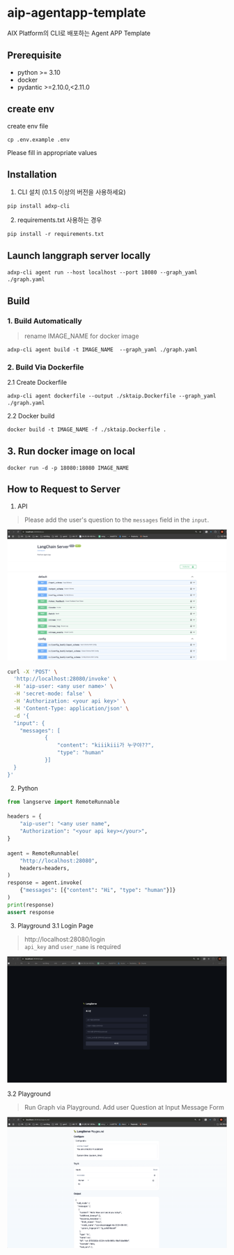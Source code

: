 # aip-agentapp-template
AIX Platform의 CLI로 배포하는 Agent APP Template

## Prerequisite
- python >= 3.10
- docker
- pydantic >=2.10.0,<2.11.0

## create env
create env file
```
cp .env.example .env
```
Please fill in appropriate values

## Installation
1. CLI 설치 (0.1.5 이상의 버전을 사용하세요)
```
pip install adxp-cli
```
2. requirements.txt 사용하는 경우
```
pip install -r requirements.txt
```

## Launch langgraph server locally
```
adxp-cli agent run --host localhost --port 18080 --graph_yaml ./graph.yaml
```
## Build 

### 1. Build Automatically
> rename IMAGE_NAME for docker image
```
adxp-cli agent build -t IMAGE_NAME  --graph_yaml ./graph.yaml
```

### 2. Build Via Dockerfile
2.1 Create Dockerfile
```
adxp-cli agent dockerfile --output ./sktaip.Dockerfile --graph_yaml ./graph.yaml
```
2.2 Docker build
```
docker build -t IMAGE_NAME -f ./sktaip.Dockerfile .
```
## 3. Run docker image on local
```
docker run -d -p 18080:18080 IMAGE_NAME
```
## How to Request to Server
1. API 

> Please add the user's question to the `messages` field in the `input`.

![Swagger UI](./static/swagger.png)

```bash
curl -X 'POST' \
  'http://localhost:28080/invoke' \
  -H 'aip-user: <any user name>' \
  -H 'secret-mode: false' \
  -H 'Authorization: <your api key>' \
  -H 'Content-Type: application/json' \
  -d '{
  "input": {
    "messages": [
            {
                "content": "kiiikiii가 누구야??",
                "type": "human"
            }]
  }
}'
```

2. Python

```python
from langserve import RemoteRunnable

headers = {
    "aip-user": "<any user name",
    "Authorization": "<your api key></your>",
}

agent = RemoteRunnable(
    "http://localhost:28080",
    headers=headers,
)
response = agent.invoke(
    {"messages": [{"content": "Hi", "type": "human"}]}
)
print(response)
assert response

```

3. Playground
3.1 Login Page
> http://localhost:28080/login \
`api_key` and `user_name` is required

![Login UI](./static/playground_login.png)

3.2 Playground

> Run Graph via Playground. Add user Question at Input Message Form

![Run UI](./static/playground_run.png)